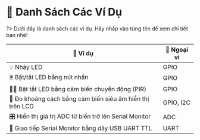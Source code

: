 <br>
<br>
<br>

# 🚀 Danh Sách Các Ví Dụ

?> Dưới đây là danh sách các ví dụ. Hãy nhấp vào từng tên để xem chi tiết bạn nhé!


| 📝 **Ví dụ** | 🔌 **Ngoại vi** |
| --- | --- |
| <a href="vi/zerobase/examples/blink.md" style="text-decoration: none;">💡 Nháy LED</a> | GPIO |
| <a href="vi/zerobase/examples/button.md" style="text-decoration: none;">🖲️ Bật/tắt LED bằng nút nhấn</a> | GPIO |
| <a href="vi/zerobase/examples/pir.md" style="text-decoration: none;">🚶‍♂️ Bật tắt LED bằng cảm biến chuyển động (PIR)</a> | GPIO |
| <a href="vi/zerobase/examples/ultrasonicSensor.md" style="text-decoration: none;">📏 Đo khoảng cách bằng cảm biến siêu âm hiển thị trên LCD</a> | GPIO, I2C |
| <a href="vi/zerobase/examples/potentiometer.md" style="text-decoration: none;">🎛️ Hiển thị giá trị ADC từ biến trở lên Serial Monitor</a> | ADC |
| <a href="vi/zerobase/examples/uartttl.md" style="text-decoration: none;">🔄 Giao tiếp Serial Monitor bằng dây USB UART TTL</a> | UART |




